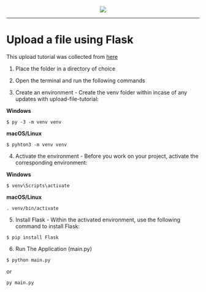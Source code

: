 <div align="center">
  <img src="https://upload.wikimedia.org/wikipedia/commons/3/3c/Flask_logo.svg"><br>
</div>

-----------------

# Upload a file using Flask

This upload tutorial was collected from [here](https://flask.palletsprojects.com/en/2.0.x/patterns/fileuploads/)

1. Place the folder in a directory of choice

2. Open the terminal and run the following commands

3. Create an environment - Create the venv folder within incase of any updates with upload-file-tutorial:

**Windows**
```
$ py -3 -m venv venv
```

**macOS/Linux** 
```
$ pyhton3 -m venv venv
````

4. Activate the environment - Before you work on your project, activate the corresponding environment:

**Windows** 
```
$ venv\Scripts\activate
```
**macOS/Linux**
```
. venv/bin/activate
```

5. Install Flask - Within the activated environment, use the following command to install Flask:

```
$ pip install Flask
```

6. Run The Application (main.py)

```
$ python main.py 
```
or 
```
py main.py
```

